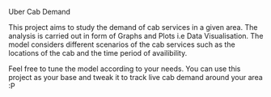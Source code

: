 Uber Cab Demand

This project aims to study the demand of cab services in a given area.
The analysis is carried out in form of Graphs and Plots i.e Data Visualisation.
The model considers different scenarios of the cab services such as the locations of the cab and the time period of availibility.

Feel free to tune the model according to your needs. You can use this project as your base and tweak it to track live cab demand around your area :P
